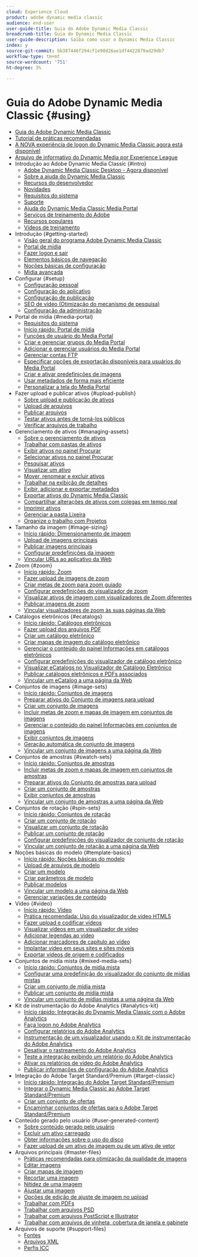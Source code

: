 ```yaml
---
cloud: Experience Cloud
product: adobe dynamic media classic
audience: end-user
user-guide-title: Guia do Adobe Dynamic Media Classic
breadcrumb-title: Guia do Dynamic Media Classic
user-guide-description: Saiba como usar o Dynamic Media Classic
index: y
source-git-commit: bb387446f294cf1e90d26ae1df4422879ad29db7
workflow-type: tm+mt
source-wordcount: '751'
ht-degree: 3%

---
```



# Guia do Adobe Dynamic Media Classic {#using}

+ [Guia do Adobe Dynamic Media Classic](home.md)
+ [Tutorial de práticas recomendadas](https://experienceleague.adobe.com/docs/experience-manager-learn/dynamic-media-classic-tutorial/overview.html)
+ [A NOVA experiência de logon do Dynamic Media Classic agora está disponível](new-ui-2020.md)
+ [Arquivo de informativo do Dynamic Media por Experience League](dynamic-media-newsletter.md)
+ Introdução ao Adobe Dynamic Media Classic {#intro}
   + [Adobe Dynamic Media Classic Desktop - Agora disponível](dynamic-media-classic-desktop-app.md)
   + [Sobre a ajuda do Dynamic Media Classic](introduction.md)
   + [Recursos do desenvolvedor](developer-resources.md)
   + [Novidades](whats-new.md)
   + [Requisitos do sistema](system-requirements.md)
   + [Suporte](support.md)
   + [Ajuda do Dynamic Media Classic Media Portal](help-dmc-media-portal.md)
   + [Serviços de treinamento do Adobe](training-services.md)
   + [Recursos populares](popular-resources.md)
   + [Vídeos de treinamento](training-videos.md)
+ Introdução {#getting-started}
   + [Visão geral do programa Adobe Dynamic Media Classic](dmc-platform-overview.md)
   + [Portal de mídia](media-portal.md)
   + [Fazer logon e sair](signing-out.md)
   + [Elementos básicos de navegação](navigation-basics.md)
   + [Noções básicas de configuração](setup-basics.md)
   + [Mídia avançada](rich-media.md)
+ Configurar {#setup}
   + [Configuração pessoal](personal-setup.md)
   + [Configuração do aplicativo](application-setup.md)
   + [Configuração de publicação](publish-setup.md)
   + [SEO de vídeo (Otimização do mecanismo de pesquisa)](video-seo-search-engine-optimization.md)
   + [Configuração da administração](administration-setup.md)
+ Portal de mídia {#media-portal}
   + [Requisitos do sistema](system-requirements-1.md)
   + [Início rápido: Portal de mídia](quick-start-media-portal-administration.md)
   + [Funções de usuário do Media Portal](media-portal-user-roles.md)
   + [Criar e gerenciar grupos do Media Portal](creating-media-portal-groups.md)
   + [Adicionar e gerenciar usuários do Media Portal](adding-media-portal-users.md)
   + [Gerenciar contas FTP](ftp-accounts.md)
   + [Especificar opções de exportação disponíveis para usuários do Media Portal](specifying-export-options-available-media.md)
   + [Criar e ativar predefinições de imagens](creating-enabling-image-presets.md)
   + [Usar metadados de forma mais eficiente](making-efficient-metadata.md)
   + [Personalizar a tela do Media Portal](customizing-media-portal-screen.md)
+ Fazer upload e publicar ativos {#upload-publish}
   + [Sobre upload e publicação de ativos](about-asset-upload-publish.md)
   + [Upload de arquivos](uploading-files.md)
   + [Publicar arquivos](publishing-files.md)
   + [Testar ativos antes de torná-los públicos](testing-assets-making-them-public.md)
   + [Verificar arquivos de trabalho](checking-job-files.md)
+ Gerenciamento de ativos {#managing-assets}
   + [Sobre o gerenciamento de ativos](about-managing-assets.md)
   + [Trabalhar com pastas de ativos](asset-folders.md)
   + [Exibir ativos no painel Procurar](viewing-assets-browse-panel.md)
   + [Selecionar ativos no painel Procurar](selecting-assets-browse-panel.md)
   + [Pesquisar ativos](searching-assets.md)
   + [Visualizar um ativo](previewing-asset.md)
   + [Mover, renomear e excluir ativos](moving-renaming-deleting-assets.md)
   + [Trabalhar na exibição de detalhes](detail-view.md)
   + [Exibir, adicionar e exportar metadados](viewing-adding-exporting-metadata.md)
   + [Exportar ativos do Dynamic Media Classic](exporting-assets-from-dmc.md)
   + [Compartilhar alterações de ativos com colegas em tempo real](sharing-asset-changes-peers-real.md)
   + [Imprimir ativos](printing-assets.md)
   + [Gerenciar a pasta Lixeira](trash-folder.md)
   + [Organize o trabalho com Projetos](organizing-projects.md)
+ Tamanho da imagem {#image-sizing}
   + [Início rápido: Dimensionamento de imagem](quick-start-image-sizing.md)
   + [Upload de imagens principais](uploading-master-images.md)
   + [Publicar imagens principais](publishing-master-images.md)
   + [Configurar predefinições da imagem](setting-image-presets.md)
   + [Vincular URLs ao aplicativo da Web](linking-urls-web-application.md)
+ Zoom {#zoom}
   + [Início rápido: Zoom](quick-start-zoom.md)
   + [Fazer upload de imagens de zoom](uploading-zoom-images.md)
   + [Criar metas de zoom para zoom guiado](creating-zoom-targets-guided-zoom.md)
   + [Configurar predefinições do visualizador de zoom](setting-zoom-viewer-presets.md)
   + [Visualizar ativos de imagem com visualizadores de Zoom diferentes](previewing-image-assets-different-zoom.md)
   + [Publicar imagens de zoom](publishing-zoom-images.md)
   + [Vincular visualizadores de zoom às suas páginas da Web](linking-zoom-viewers-web-pages.md)
+ Catálogos eletrônicos {#ecatalogs}
   + [Início rápido: Catálogos eletrônicos](quick-start-ecatalog.md)
   + [Fazer upload dos arquivos PDF](uploading-pdf-files.md)
   + [Criar um catálogo eletrônico](creating-ecatalog.md)
   + [Criar mapas de imagem do catálogo eletrônico](creating-ecatalog-image-maps.md)
   + [Gerenciar o conteúdo do painel Informações em catálogos eletrônicos](info-panel-content-ecatalog.md)
   + [Configurar predefinições do visualizador de catálogo eletrônico](setting-ecatalog-viewer-presets.md)
   + [Visualizar eCatalogs no Visualizador de Catálogo Eletrônico](previewing-ecatalogs-ecatalog-viewer.md)
   + [Publicar catálogos eletrônicos e PDFs associados](publishing-ecatalogs-associated-pdfs.md)
   + [Vincular um eCatalog a uma página da Web](linking-ecatalog-web-page.md)
+ Conjuntos de imagens {#image-sets}
   + [Início rápido: Conjuntos de imagens](quick-start-image-sets.md)
   + [Preparar ativos do Conjunto de imagens para upload](preparing-image-set-assets-upload.md)
   + [Criar um conjunto de imagens](creating-image-set.md)
   + [Incluir metas de zoom e mapas de imagem em conjuntos de imagens](including-zoom-targets-image-maps-image-sets.md)
   + [Gerenciar o conteúdo do painel Informações em conjuntos de imagens](info-panel-content-image-sets.md)
   + [Exibir conjuntos de imagens](viewing-image-sets.md)
   + [Geração automática de conjunto de imagens](automated-image-set-generation.md)
   + [Vincular um conjunto de imagens a uma página da Web](linking-image-set-web-page.md)
+ Conjuntos de amostras {#swatch-sets}
   + [Início rápido: Conjuntos de amostras](quick-start-swatch-sets.md)
   + [Incluir metas de zoom e mapas de imagem em conjuntos de amostras](including-zoom-targets-image-maps-swatch-sets.md)
   + [Preparar ativos do Conjunto de amostras para upload](preparing-swatch-set-assets-upload.md)
   + [Criar um conjunto de amostras](creating-swatch-set.md)
   + [Exibir conjuntos de amostras](viewing-swatch-sets.md)
   + [Vincular um conjunto de amostras a uma página da Web](linking-swatch-set-web-page.md)
+ Conjuntos de rotação {#spin-sets}
   + [Início rápido: Conjuntos de rotação](quick-start-spin-sets.md)
   + [Criar um conjunto de rotação](creating-spin-set.md)
   + [Visualizar um conjunto de rotação](previewing-spin-set.md)
   + [Publicar um conjunto de rotação](publishing-spin-set.md)
   + [Configurar predefinições do visualizador de conjunto de rotação](setting-spin-set-viewer-presets.md)
   + [Vincular um conjunto de rotação a uma página da Web](linking-spin-set-web-page.md)
+ Noções básicas do modelo {#template-basics}
   + [Início rápido: Noções básicas do modelo](quick-start-template-basics.md)
   + [Upload de arquivos de modelo](uploading-template-files.md)
   + [Criar um modelo](creating-template.md)
   + [Criar parâmetros de modelo](creating-template-parameters.md)
   + [Publicar modelos](publishing-templates.md)
   + [Vincular um modelo a uma página da Web](linking-template-web-page.md)
   + [Gerenciar variações de conteúdo](content-variations.md)
+ Vídeo {#video}
   + [Início rápido: Vídeo](quick-start-video.md)
   + [Prática recomendada: Uso do visualizador de vídeo HTML5](best-practice-using-html5-video.md)
   + [Fazer upload e codificar vídeos](uploading-encoding-videos.md)
   + [Visualizar vídeos em um visualizador de vídeo](previewing-videos-video-viewer.md)
   + [Adicionar legendas ao vídeo](adding-captions-video.md)
   + [Adicionar marcadores de capítulo ao vídeo](adding-chapter-markers-video.md)
   + [Implantar vídeo em seus sites e sites móveis](deploying-video-websites-mobile-sites.md)
   + [Exportar vídeos de origem e codificados](exporting-source-encoded-videos.md)
+ Conjuntos de mídia mista {#mixed-media-sets}
   + [Início rápido: Conjuntos de mídia mista](quick-start-mixed-media-sets.md)
   + [Configurar uma predefinição do visualizador do conjunto de mídias mistas](setting-mixed-media-set-viewer.md)
   + [Criar um conjunto de mídia mista](creating-mixed-media-set.md)
   + [Publicar um conjunto de mídia mista](publishing-mixed-media-set.md)
   + [Vincular um conjunto de mídias mistas a uma página da Web](linking-mixed-media-set-web.md)
+ Kit de instrumentação do Adobe Analytics {#analytics-kit}
   + [Início rápido: Integração do Dynamic Media Classic com o Adobe Analytics](quick-start-integrating-dmc-analytics.md)
   + [Faça logon no Adobe Analytics](log-analytics.md)
   + [Configurar relatórios do Adobe Analytics](configuring-analytics-reports.md)
   + [Instrumentação de um visualizador usando o Kit de instrumentação do Adobe Analytics](instrumenting-viewer-using-analytics-instrumentation.md)
   + [Desativar o rastreamento do Adobe Analytics](disabling-analytics-tracking.md)
   + [Teste a integração exibindo um relatório do Adobe Analytics](testing-integration-viewing-analytics-report.md)
   + [Ativar os relatórios de vídeo do Adobe Analytics](enabling-analytics-video-reports.md)
   + [Publicar informações de configuração do Adobe Analytics](publishing-analytics-configuration-information.md)
+ Integração do Adobe Target Standard/Premium {#target-classic}
   + [Início rápido: Integração do Adobe Target Standard/Premium](quick-start-target-integration.md)
   + [Integrar o Dynamic Media Classic ao Adobe Target Standard/Premium](integrating-dmc-with-target.md)
   + [Criar um conjunto de ofertas](creating-offer-set.md)
   + [Encaminhar conjuntos de ofertas para o Adobe Target Standard/Premium](pushing-offer-sets-target.md)
+ Conteúdo gerado pelo usuário {#user-generated-content}
   + [Sobre conteúdo gerado pelo usuário](about-ugc.md)
   + [Excluir um ativo carregado](deleting-uploaded-asset.md)
   + [Obter informações sobre o uso do disco](getting-disk-usage-information.md)
   + [Fazer upload de um ativo de imagem ou de um ativo de vetor](uploading-image-asset-or-vector.md)
+ Arquivos principais {#master-files}
   + [Práticas recomendadas para otimização da qualidade de imagens](best-practices-optimizing-quality-images.md)
   + [Editar imagens](editing-images.md)
   + [Criar mapas de imagem](creating-image-maps.md)
   + [Recortar uma imagem](cropping-image.md)
   + [Nitidez de uma imagem](sharpening-image.md)
   + [Ajustar uma imagem](adjusting-image.md)
   + [Opções de edição de ajuste de imagem no upload](image-editing-options-upload.md)
   + [Trabalhar com PDFs](pdfs.md)
   + [Trabalhar com arquivos PSD](psd-files.md)
   + [Trabalhar com arquivos PostScript e Illustrator](postscript-illustrator-files.md)
   + [Trabalhar com arquivos de vinheta, cobertura de janela e gabinete](vignette-window-covering-cabinet-files.md)
+ Arquivos de suporte {#support-files}
   + [Fontes](fonts.md)
   + [Arquivos XML](xml-files.md)
   + [Perfis ICC](icc-profiles.md)
